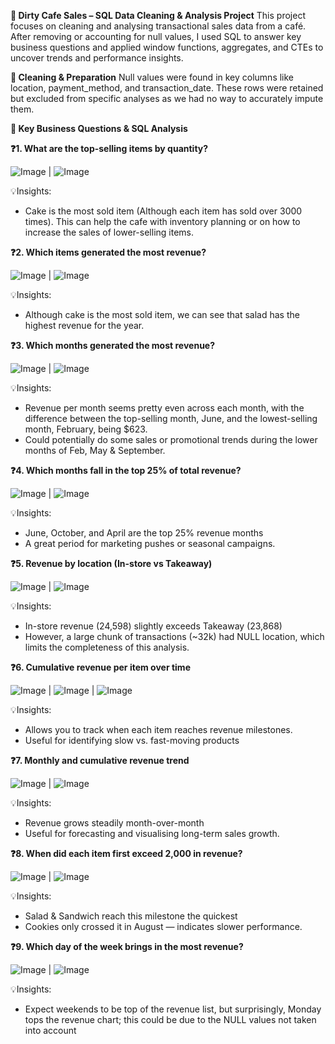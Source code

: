 **🧼 Dirty Cafe Sales – SQL Data Cleaning & Analysis Project**
This project focuses on cleaning and analysing transactional sales data from a café. After removing or accounting for null values, I used SQL to answer key business questions and applied window functions, aggregates, and CTEs to uncover trends and performance insights.

**🔧 Cleaning & Preparation**
Null values were found in key columns like location, payment_method, and transaction_date. These rows were retained but excluded from specific analyses as we had no way to accurately impute them.

**📌 Key Business Questions & SQL Analysis**

**❓1. What are the top-selling items by quantity?**

![Image](https://github.com/user-attachments/assets/8eb02cb7-193c-4c44-bea5-203cfee39a1e) | ![Image](https://github.com/user-attachments/assets/a30494a6-68cb-47d0-965f-d18fdcebe69c)

💡Insights:
- Cake is the most sold item (Although each item has sold over 3000 times). This can help the cafe with inventory planning or on how to increase the sales of lower-selling items.

**❓2. Which items generated the most revenue?**

![Image](https://github.com/user-attachments/assets/0ae7f506-60ad-43f0-8410-e8f7776c4678) | ![Image](https://github.com/user-attachments/assets/139f92d0-8f48-47ae-a45e-00e4afea64d2)

💡Insights:
- Although cake is the most sold item, we can see that salad has the highest revenue for the year.

**❓3. Which months generated the most revenue?**

![Image](https://github.com/user-attachments/assets/cb1f22b2-f2db-4bca-a451-6c5cc209d6aa) | ![Image](https://github.com/user-attachments/assets/b37dce9c-34f4-4c19-8079-a622b81c21ec)

💡Insights:
- Revenue per month seems pretty even across each month, with the difference between the top-selling month, June, and the lowest-selling month, February, being $623.
- Could potentially do some sales or promotional trends during the lower months of Feb, May & September.

**❓4. Which months fall in the top 25% of total revenue?**

![Image](https://github.com/user-attachments/assets/536a7d21-b345-4747-9fd5-dc1676d289e0) | ![Image](https://github.com/user-attachments/assets/a82f383c-27f3-403a-a387-ffc09978c524)

💡Insights:
- June, October, and April are the top 25% revenue months
- A great period for marketing pushes or seasonal campaigns.

**❓5. Revenue by location (In-store vs Takeaway)**

![Image](https://github.com/user-attachments/assets/fb1d25e5-5853-4c9e-8dfd-1aca5d93be94) | ![Image](https://github.com/user-attachments/assets/f306246e-5699-4c24-a783-cf7e5b9d98c8)

💡Insights:
- In-store revenue (24,598) slightly exceeds Takeaway (23,868)
- However, a large chunk of transactions (~32k) had NULL location, which limits the completeness of this analysis.

**❓6. Cumulative revenue per item over time**

![Image](https://github.com/user-attachments/assets/7c4de5d1-4bda-43e4-bc23-88f5ecd7fac2) | ![Image](https://github.com/user-attachments/assets/9ab469f3-bd87-4e30-b21f-f868e6d7b840) | ![Image](https://github.com/user-attachments/assets/9a2adf4c-5d13-4c8d-a836-bfde1fa43de9)

💡Insights:
- Allows you to track when each item reaches revenue milestones.
- Useful for identifying slow vs. fast-moving products

**❓7. Monthly and cumulative revenue trend**

![Image](https://github.com/user-attachments/assets/c7caf87e-137c-4528-b2b2-cbba7aaedfdf) | ![Image](https://github.com/user-attachments/assets/49f17896-fc7b-4ea4-80f1-e2c36229a5e2)

💡Insights:
- Revenue grows steadily month-over-month
- Useful for forecasting and visualising long-term sales growth.

**❓8. When did each item first exceed 2,000 in revenue?**

![Image](https://github.com/user-attachments/assets/ac9499bd-0d90-45ea-84a3-c03e761faa40) | ![Image](https://github.com/user-attachments/assets/e46aadf6-7b89-46b9-bf3d-8ffbc97e633d)

💡Insights:
- Salad & Sandwich reach this milestone the quickest
- Cookies only crossed it in August — indicates slower performance.

**❓9. Which day of the week brings in the most revenue?**

![Image](https://github.com/user-attachments/assets/93738ae4-4488-4a44-ad50-175d7f0d440f) | ![Image](https://github.com/user-attachments/assets/406eac9a-27f2-451e-b626-a89a9cd9cb72)

💡Insights:
- Expect weekends to be top of the revenue list, but surprisingly, Monday tops the revenue chart; this could be due to the NULL values not taken into account
